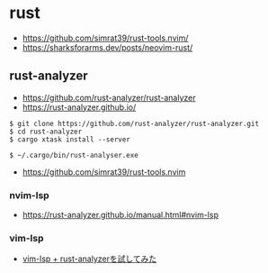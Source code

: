 # rust

* <https://github.com/simrat39/rust-tools.nvim/>
* <https://sharksforarms.dev/posts/neovim-rust/>

## rust-analyzer

* <https://github.com/rust-analyzer/rust-analyzer>
* <https://rust-analyzer.github.io/>

```
$ git clone https://github.com/rust-analyzer/rust-analyzer.git
$ cd rust-analyzer
$ cargo xtask install --server

$ ~/.cargo/bin/rust-analyser.exe
```

* <https://github.com/simrat39/rust-tools.nvim>

### nvim-lsp

* <https://rust-analyzer.github.io/manual.html#nvim-lsp>

### vim-lsp

* [vim-lsp + rust-analyzerを試してみた](https://yasu-n1.hatenablog.com/entry/2020/04/27/205056)

